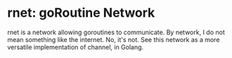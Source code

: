 # rnet: goRoutine Network

rnet is a network allowing goroutines to communicate. By network, I do not mean something like the internet.
No, it's not. See this network as a more versatile implementation of channel, in Golang.
